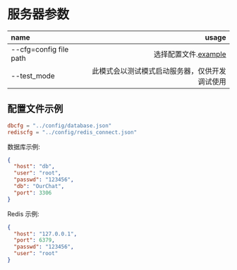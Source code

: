 # 服务器参数

| name                   |                                          usage |
| :--------------------- | ---------------------------------------------: |
| --cfg=config file path |          选择配置文件.[example](#配置文件示例) |
| --test_mode            | 此模式会以测试模式启动服务器，仅供开发调试使用 |

## 配置文件示例

```toml
dbcfg = "../config/database.json"
rediscfg = "../config/redis_connect.json"
```

数据库示例:

```json
{
  "host": "db",
  "user": "root",
  "passwd": "123456",
  "db": "OurChat",
  "port": 3306
}
```

Redis 示例:

```json
{
  "host": "127.0.0.1",
  "port": 6379,
  "passwd": "123456",
  "user": "root"
}
```
